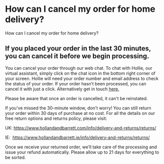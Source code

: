 # How can I cancel my order for home delivery?

How can I cancel my order for home delivery?
## If you placed your order in the last 30 minutes, you can cancel it before we begin processing.
You can cancel your order through our web chat. To chat with Hollie, our virtual assistant, simply click on the chat icon in the bottom right corner of your screen. Hollie will need your order number and email address to check the status of your order. If your order hasn’t been processed, you can cancel it with just a click. Alternatively get in touch [here.](https://help.hollandandbarrett.com/hc/en-gb/articles/20011957983378-Contact-us)

Please be aware that once an order is cancelled, it can't be reinstated.

If you've missed the 30-minute window, don't worry! You can still return your order within 30 days of purchase at no cost. For all the details on our free return options and returns policy, please visit:

UK: <https://www.hollandandbarrett.com/info/delivery-and-returns/returns/>

IE:  <https://www.hollandandbarrett.ie/info/delivery-and-returns/returns/>

Once we receive your returned order, we’ll take care of the processing and issue your refund automatically. Please allow up to 21 days for everything to be sorted.
